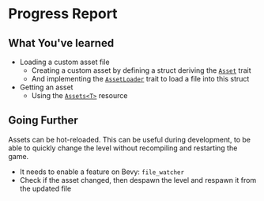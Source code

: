 # Progress Report

## What You've learned

- Loading a custom asset file
  - Creating a custom asset by defining a struct deriving the [`Asset`](https://docs.rs/bevy/0.16.0/bevy/asset/trait.Asset.html) trait
  - And implementing the [`AssetLoader`](https://docs.rs/bevy/0.16.0/bevy/asset/trait.AssetLoader.html) trait to load a file into this struct
- Getting an asset
  - Using the [`Assets<T>`](https://docs.rs/bevy/0.16.0/bevy/asset/struct.Assets.html) resource

## Going Further

Assets can be hot-reloaded. This can be useful during development, to be able to quickly change the level without recompiling and restarting the game.

- It needs to enable a feature on Bevy: `file_watcher`
- Check if the asset changed, then despawn the level and respawn it from the updated file
